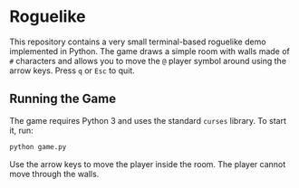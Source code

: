 # Roguelike

This repository contains a very small terminal-based roguelike demo
implemented in Python. The game draws a simple room with walls made of `#`
characters and allows you to move the `@` player symbol around using the
arrow keys. Press `q` or `Esc` to quit.

## Running the Game

The game requires Python 3 and uses the standard `curses` library. To
start it, run:

```bash
python game.py
```

Use the arrow keys to move the player inside the room. The player cannot
move through the walls.
